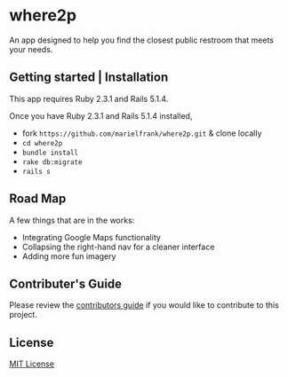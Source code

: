 # where2p

An app designed to help you find the closest public restroom that meets your needs.

## Getting started | Installation

This app requires Ruby 2.3.1 and Rails 5.1.4.

Once you have Ruby 2.3.1 and Rails 5.1.4 installed,

 * fork `https://github.com/marielfrank/where2p.git` & clone locally
 * `cd where2p`
 * `bundle install`
 * `rake db:migrate`
 * `rails s`

## Road Map

A few things that are in the works:
* Integrating Google Maps functionality
* Collapsing the right-hand nav for a cleaner interface
* Adding more fun imagery

## Contributer's Guide
Please review the [contributors guide](https://github.com/marielfrank/where2p/blob/master/contributers-guide.md) if you would like to contribute to this project.

## License
[MIT License](https://github.com/marielfrank/where2p/blob/master/LICENSE)